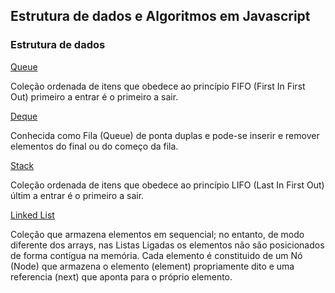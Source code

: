 ## Estrutura de dados e Algoritmos em Javascript

### Estrutura de dados

[Queue](https://github.com/guerlak/algoritmos_estrutura-de-dados_js/blob/master/estrutura-de-dados/queues/Queue.js)

Coleção ordenada de itens que obedece ao princípio FIFO (First In First Out) primeiro a entrar é o primeiro a sair.

[Deque](https://github.com/guerlak/algoritmos_estrutura-de-dados_js/tree/master/estrutura-de-dados/deques)

Conhecida como Fila (Queue) de ponta duplas e pode-se inserir e remover elementos do final ou do começo da fila.

[Stack](https://github.com/guerlak/algoritmos_estrutura-de-dados_js/tree/master/estrutura-de-dados/stacks)

Coleção ordenada de itens que obedece ao princípio LIFO (Last In First Out) últim a entrar é o primeiro a sair.

[Linked List](https://github.com/guerlak/algoritmos_estrutura-de-dados_js/blob/master/estrutura-de-dados/linked_lists/LinkedList.js)

Coleção que armazena elementos em sequencial; no entanto, de modo diferente dos arrays, nas Listas Ligadas os elementos não são posicionados de forma contígua na memória. Cada elemento é constituido de um Nó (Node) que armazena o elemento (element) propriamente dito e uma referencia (next) que aponta para o próprio elemento.
